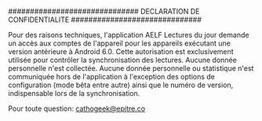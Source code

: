 ##############################
DECLARATION DE CONFIDENTIALITE
##############################

Pour des raisons techniques, l'application AELF Lectures du jour demande un accès aux comptes de l'appareil pour les appareils exécutant une version antérieure à Android 6.0. Cette autorisation est exclusivement utilisée pour contrôler la synchronisation des lectures. Aucune donnée personnelle n'est collectée. Aucune donnée personnelle ou statistique n'est communiquée hors de l'application à l'exception des options de configuration (mode bêta entre autre) ainsi que le numéro de version, indispensable lors de la synchronisation.

Pour toute question: cathogeek@epitre.co

